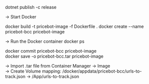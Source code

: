 dotnet publish -c release

-> Start Docker

docker build -t pricebot-image -f Dockerfile .
docker create --name pricebot-bcc pricebot-image

-> Run the Docker container
docker ps

docker commit pricebot-bcc pricebot-image  
docker save -o pricebot-bcc.tar pricebot-image


-> Import .tar file from Container Manager -> Image  
-> Create Volume mapping: /docker/appdata/pricebot-bcc/urls-to-track.json -> /App/urls-to-track.json
